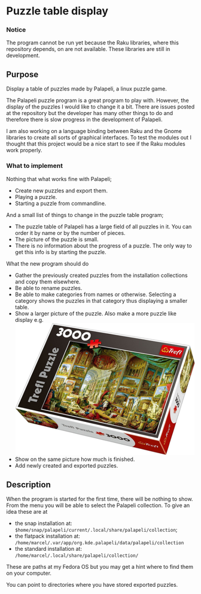 # Puzzle table display

### Notice
The program cannot be run yet because the Raku libraries, where this repository depends, on are not available. These libraries are still in development.

## Purpose

Display a table of puzzles made by Palapeli, a linux puzzle game.

The Palapeli puzzle program is a great program to play with. However, the display of the puzzles I would like to change it a bit. There are issues posted at the repository but the developer has many other things to do and therefore there is slow progress in the development of Palapeli.

I am also working on a language binding between Raku and the Gnome libraries to create all sorts of graphical interfaces. To test the modules out I thought that this project would be a nice start to see if the Raku modules work properly.


### What to implement

Nothing that what works fine with Palapeli;

* Create new puzzles and export them.
* Playing a puzzle.
* Starting a puzzle from commandline.

And a small list of things to change in the puzzle table program;

* The puzzle table of Palapeli has a large field of all puzzles in it. You can order it by name or by the number of pieces.
* The picture of the puzzle is small.
* There is no information about the progress of a puzzle. The only way to get this info is by starting the puzzle.

What the new program should do

* Gather the previously created puzzles from the installation collections and copy them elsewhere.
* Be able to rename puzzles.
* Be able to make categories from names or otherwise. Selecting a category shows the puzzles in that category thus displaying a smaller table.
* Show a larger picture of the puzzle. Also make a more puzzle like display e.g.
  ![](doc/puzzle-example.jpg)
* Show on the same picture how much is finished.
* Add newly created and exported puzzles.


## Description

When the program is started for the first time, there will be nothing to show. From the menu you will be able to select the Palapeli collection. To give an idea these are at
* the snap installation at: `$home/snap/palapeli/current/.local/share/palapeli/collection`;
* the flatpack installation at: `/home/marcel/.var/app/org.kde.palapeli/data/palapeli/collection`
* the standard installation at: `/home/marcel/.local/share/palapeli/collection/`

These are paths at my Fedora OS but you may get a hint where to find them on your computer.

You can point to directories where you have stored exported puzzles.
